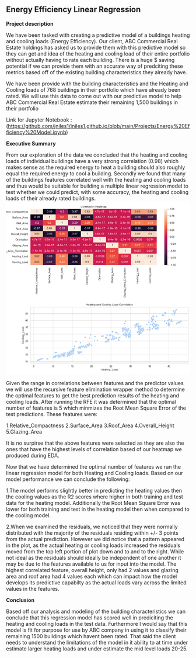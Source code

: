 ## Energy Efficiency Linear Regression

**Project description** 

We have been tasked with creating a predictive model of a buildings heating and cooling loads (Energy Efficiency). Our client, ABC Commercial Real Estate holdings has asked us to provide them with this predictive model so they can get and idea of the heating and cooling load of their entire portfolio without actually having to rate each building. There is a huge $ saving potential if we can provide them with an accurate way of predciting these metrics based off of the existing building characteristics they already have.

We have been provide with the building characteristics and the Heating and Cooling loads of 768 buildings in their portfolio which have already been rated. We will use this data to come out with our predictive model to help ABC Commercial Real Estate estimate their remaining 1,500 buildings in their portfolio

Link for Jupyter Notebook : (https://github.com/jniles1/jniles1.github.io/blob/main/Projects/Energy%20Efficiency%20Model.ipynb)

**Executive Summary**

From our exploration of the data we concluded that the heating and cooling loads of individual buildings have a very strong correlation (0.98) which makes sense as the required energy to heat a building should also roughly equal the required energy to cool a building. Secondly we found that many of the buildings features correlated well with the heating and cooling loads and thus would be suitable for building a multiple linear regression model to test whether we could predict, with some accuracy, the heating and cooling loads of their already rated buildings.
<img src="images/Heat_Cool_Scatter_Feature_Heatmap.png"/>

Given the range in correlations between features and the predictor values we will use the recursive feature elimination wrapper method to determine the optimal features to get the best prediction results of the heating and cooling loads. After running the RFE it was determined that the optimal number of features is 5 which minmizes the Root Mean Square Error of the test predictions. These features were:

1.Relative_Compactness
2.Surface_Area
3.Roof_Area
4.Overall_Height
5.Glazing_Area

It is no surpirse that the above features were selected as they are also the ones that have the highest levels of correlation based of our heatmap we produced during EDA.

Now that we have determined the optimal number of features we ran the linear regression model for both Heating and Cooling loads. Based on our model performance we can conclude the following:

1.The model performs slightly better in predicting the heating values then the cooling values as the R2 scores where higher in both training and test data for the heating model. Additionally the Root Mean Square Error was lower for both training and test in the heating model then when compared to the cooling model.

2.When we examined the residuals, we noticed that they were normally distributed with the majority of the residuals residing within +/- 3 points from the actual prediction. However we did notice that a pattern appeared in the plot, as the actual heating or cooling loads increased the residuals moved from the top left portion of plot down and to and to the right. While not ideal as the residuals should ideally be independent of one another it may be due to the features available to us for input into the model. The highest correlated feature, overall height, only had 2 values and glazing area and roof area had 4 values each which can impact how the model develops its predictive capabilty as the actual loads vary across the limited values in the features.

**Conclusion**

Based off our analysis and modeling of the building characteristics we can conclude that this regression model has scored well in prediciting the heating and cooling loads in the test data. Furthermore I would say that this model is fit for purpose for use by ABC company in using it to classify their remaining 1500 buildings which havent been rated. That said the client needs to understand the limitations of the model in it ability to at time under estimate larger heating loads and under estimate the mid level loads 20-25.
